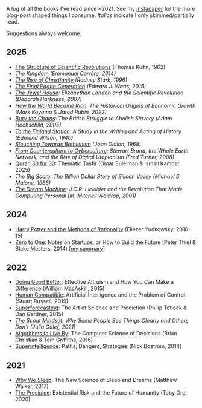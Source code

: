 A log of all the books I've read since ~2021. See my [instapaper](https://www.instapaper.com/u/bilalchughtai) for the more blog-post shaped things I consume. *Italics* indicate I only skimmed/partially read. 

Suggestions always welcome.

## 2025

* [The Structure of Scientific Revolutions](https://en.wikipedia.org/wiki/The_Structure_of_Scientific_Revolutions) (Thomas Kuhn, 1962)
* *[The Kingdom](https://en.wikipedia.org/wiki/The_Kingdom_(Carr%C3%A8re_novel)) (Emmanuel Carrère, 2014)*
* *[The Rise of Christianity](https://en.wikipedia.org/wiki/The_Rise_of_Christianity) (Rodney Stark, 1996)*
* *[The Final Pagan Generation](https://www.amazon.co.uk/Final-Generation-Transformation-Classical-Heritage/dp/0520283708) (Edward J. Watts, 2015)*
* *[The Jewel House](https://en.wikipedia.org/wiki/The_Jewel_House): Elizabethan London and the Scientific Revolution (Deborah Harkness, 2007)*
* *[How the World Became Rich](https://www.amazon.co.uk/How-World-Became-Rich-Historical/dp/1509540237): The Historical Origins of Economic Growth (Mark Koyama & Jared Rubin, 2022)*
* *[Bury the Chains](https://en.wikipedia.org/wiki/Bury_the_Chains): The British Struggle to Abolish Slavery (Adam Hochschild, 2005)*
* *[To the Finland Station](https://en.wikipedia.org/wiki/To_the_Finland_Station): A Study in the Writing and Acting of History (Edmund Wilson, 1940)*
* *[Slouching Towards Bethlehem](https://en.wikipedia.org/wiki/Slouching_Towards_Bethlehem) (Joan Didion, 1968)*
* *[From Counterculture to Cyberculture](https://press.uchicago.edu/ucp/books/book/chicago/F/bo3773600.html): Stewart Brand, the Whole Earth Network, and the Rise of Digital Utopianism (Fred Turner, 2008)*
* [Quran 30 for 30](https://yaqeeninstitute.org/read/books/quran-30-for-30-thematic-tafsir): Thematic Tasfir (Omar Suleiman & Ismail Kamdar, 2025)
* *[The Big Score](https://press.stripe.com/the-big-score): The Billion Dollar Story of Silicon Valley (Michael S Malone, 1985)*
* *[The Dream Machine](https://press.stripe.com/the-dream-machine): J.C.R. Licklider and the Revolution That Made Computing Personal (M. Mitchell Waldrop, 2001)*


## 2024

- [Harry Potter and the Methods of Rationality](https://hpmor.com/) (Eliezer Yudkowsky, 2010-15)
- [Zero to One](https://en.wikipedia.org/wiki/Zero_to_One): Notes on Startups, or How to Build the Future (Peter Thiel & Blake Masters, 2014) [[my summary](https://bilalchughtai.co.uk/zero-to-one/)]

## 2022

- [Doing Good Better](https://www.effectivealtruism.org/doing-good-better): Effective Altruism and How You Can Make a Difference (William MacAskill, 2015)
- [Human Compatible](https://en.wikipedia.org/wiki/Human_Compatible): Artificial Intelligence and the Problem of Control (Stuart Russell, 2019)
- [Superforecasting](https://www.amazon.co.uk/Superforecasting-Science-Prediction-Philip-Tetlock/dp/1847947158): The Art of Science and Prediction (Philip Tetlock & Dan Gardner, 2015)
- *[The Scout Mindset](https://en.wikipedia.org/wiki/The_Scout_Mindset): Why Some People See Things Clearly and Others Don't (Julia Galef, 2021)*
- [Algorithms to Live By](https://en.wikipedia.org/wiki/Why_We_Sleep): The Computer Science of Decisions (Brian Christian & Tom Griffiths, 2016)
- [Superintelligence](https://en.wikipedia.org/wiki/Superintelligence:_Paths,_Dangers,_Strategies): Paths, Dangers, Strategies (Nick Bostrom, 2014)

## 2021

- [Why We Sleep](https://en.wikipedia.org/wiki/Why_We_Sleep): The New Science of Sleep and Dreams (Matthew Walker, 2017)
- [The Precipice](https://en.wikipedia.org/wiki/The_Precipice:_Existential_Risk_and_the_Future_of_Humanity): Existential Risk and the Future of Humanity (Toby Ord, 2020)